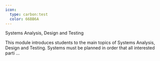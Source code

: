 ```yaml
---
icon:
  type: carbon:test
  color: 66BB6A
---
```

Systems Analysis, Design and Testing

This module introduces students to the main topics of Systems Analysis, Design and Testing. Systems must be planned in order that all interested parti ... 
